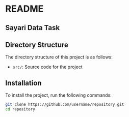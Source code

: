 # README
## Sayari Data Task

## Directory Structure
The directory structure of this project is as follows:
* `src/`: Source code for the project

## Installation
To install the project, run the following commands:
```bash
git clone https://github.com/username/repository.git
cd repository